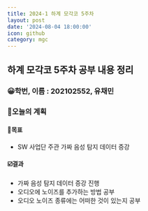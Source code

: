 ```yaml
---
title: 2024-1 하계 모각코 5주차
layout: post
date: '2024-08-04 18:00:00'
icon: github
category: mgc
---
```


## 하계 모각코 5주차 공부 내용 정리
### 😀학번, 이름 : 202102552, 유채민

### 🎯오늘의 계획
#### 🎡목표
- SW 사업단 주관 가짜 음성 탐지 데이터 증강

#### ☑️결과
- 가짜 음성 탐지 데이터 증강 진행
- 오디오에 노이즈를 추가하는 방법 공부
- 오디오 노이즈 종류에는 어떠한 것이 있는지 공부
